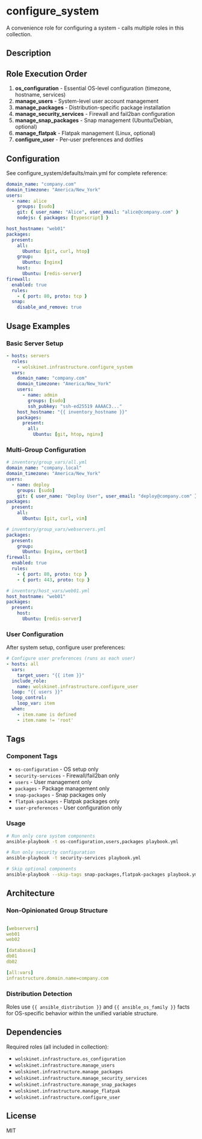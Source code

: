 # configure_system

A convenience role for configuring a system - calls multiple roles in this collection.

## Description

## Role Execution Order

1. **os_configuration** - Essential OS-level configuration (timezone, hostname, services)
2. **manage_users** - System-level user account management
3. **manage_packages** - Distribution-specific package installation
4. **manage_security_services** - Firewall and fail2ban configuration
5. **manage_snap_packages** - Snap management (Ubuntu/Debian, optional)
6. **manage_flatpak** - Flatpak management (Linux, optional)
7. **configure_user** - Per-user preferences and dotfiles

## Configuration

See configure_system/defaults/main.yml for complete reference:

```yaml
domain_name: "company.com"
domain_timezone: "America/New_York"
users:
  - name: alice
    groups: [sudo]
    git: { user_name: "Alice", user_email: "alice@company.com" }
    nodejs: { packages: [typescript] }

host_hostname: "web01"
packages:
  present:
    all:
      Ubuntu: [git, curl, htop]
    group:
      Ubuntu: [nginx]
    host:
      Ubuntu: [redis-server]
firewall:
  enabled: true
  rules:
    - { port: 80, proto: tcp }
  snap:
    disable_and_remove: true
```

## Usage Examples

### Basic Server Setup

```yaml
- hosts: servers
  roles:
    - wolskinet.infrastructure.configure_system
  vars:
    domain_name: "company.com"
    domain_timezone: "America/New_York"
    users:
      - name: admin
        groups: [sudo]
        ssh_pubkey: "ssh-ed25519 AAAAC3..."
    host_hostname: "{{ inventory_hostname }}"
    packages:
      present:
        all:
          Ubuntu: [git, htop, nginx]
```

### Multi-Group Configuration

```yaml
# inventory/group_vars/all.yml
domain_name: "company.local"
domain_timezone: "America/New_York"
users:
  - name: deploy
    groups: [sudo]
    git: { user_name: "Deploy User", user_email: "deploy@company.com" }
packages:
  present:
    all:
      Ubuntu: [git, curl, vim]

# inventory/group_vars/webservers.yml
packages:
  present:
    group:
      Ubuntu: [nginx, certbot]
firewall:
  enabled: true
  rules:
    - { port: 80, proto: tcp }
    - { port: 443, proto: tcp }

# inventory/host_vars/web01.yml
host_hostname: "web01"
packages:
  present:
    host:
      Ubuntu: [redis-server]
```

### User Configuration

After system setup, configure user preferences:

```yaml
# Configure user preferences (runs as each user)
- hosts: all
  vars:
    target_user: "{{ item }}"
  include_role:
    name: wolskinet.infrastructure.configure_user
  loop: "{{ users }}"
  loop_control:
    loop_var: item
  when:
    - item.name is defined
    - item.name != 'root'
```

## Tags

### Component Tags

- `os-configuration` - OS setup only
- `security-services` - Firewall/fail2ban only
- `users` - User management only
- `packages` - Package management only
- `snap-packages` - Snap packages only
- `flatpak-packages` - Flatpak packages only
- `user-preferences` - User configuration only

### Usage

```bash
# Run only core system components
ansible-playbook -t os-configuration,users,packages playbook.yml

# Run only security configuration
ansible-playbook -t security-services playbook.yml

# Skip optional components
ansible-playbook --skip-tags snap-packages,flatpak-packages playbook.yml
```

## Architecture

### Non-Opinionated Group Structure

```yaml

[webservers]
web01
web02

[databases]
db01
db02

[all:vars]
infrastructure.domain.name=company.com
```

### Distribution Detection

Roles use `{{ ansible_distribution }}` and `{{ ansible_os_family }}` facts for OS-specific behavior within the unified variable structure.

## Dependencies

Required roles (all included in collection):

- `wolskinet.infrastructure.os_configuration`
- `wolskinet.infrastructure.manage_users`
- `wolskinet.infrastructure.manage_packages`
- `wolskinet.infrastructure.manage_security_services`
- `wolskinet.infrastructure.manage_snap_packages`
- `wolskinet.infrastructure.manage_flatpak`
- `wolskinet.infrastructure.configure_user`

## License

MIT

